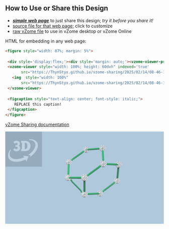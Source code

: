 
## How to Use or Share this Design

 - [***simple web page***](<https://ThynStyx.github.io/vzome-sharing/2025/02/14/08-46-13-TT-Step-1/>) to just share this design; *try it before you share it!*
 - [source file for that web page](<https://github.com/ThynStyx/vzome-sharing/edit/main/2025/02/14/08-46-13-TT-Step-1/index.md>); click to customize
 - [raw vZome file](<https://raw.githubusercontent.com/ThynStyx/vzome-sharing/main/2025/02/14/08-46-13-TT-Step-1/TT-Step-1.vZome>) to use in vZome desktop or vZome Online
 
 HTML for embedding in any web page:
 ```html
<figure style="width: 87%; margin: 5%">
  
  <div style='display:flex;'><div style='margin: auto;'><vzome-viewer-previous label='prev step'></vzome-viewer-previous><vzome-viewer-next label='next step'></vzome-viewer-next></div></div>
  <vzome-viewer style="width: 100%; height: 60dvh" indexed='true'
        src="https://ThynStyx.github.io/vzome-sharing/2025/02/14/08-46-13-TT-Step-1/TT-Step-1.vZome" >
    <img  style="width: 100%"
        src="https://ThynStyx.github.io/vzome-sharing/2025/02/14/08-46-13-TT-Step-1/TT-Step-1.png" >
  </vzome-viewer>

  <figcaption style="text-align: center; font-style: italic;">
     REPLACE this caption!
  </figcaption>
</figure>

 ```

[vZome Sharing documentation](https://vzome.github.io/vzome/sharing.html#how-it-works)

![Image](<TT-Step-1.png>)

